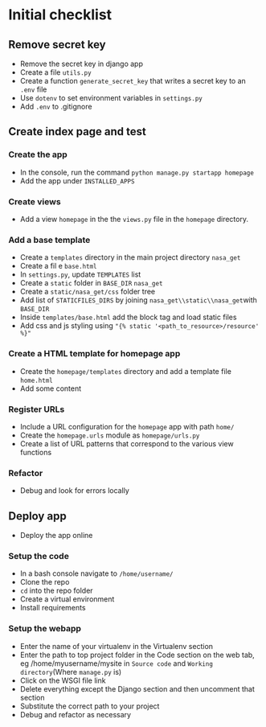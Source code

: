 # Initial checklist

## Remove secret key

- Remove the secret key in django app
- Create a file `utils.py`
- Create a function `generate_secret_key` that writes a secret key to an `.env` file
- Use `dotenv` to set environment variables in `settings.py`
- Add `.env` to .gitignore

## Create index page and test

### Create the app

- In the console, run the command `python manage.py startapp homepage`
- Add the app under `INSTALLED_APPS`

### Create views

- Add a view `homepage` in the the `views.py` file in the `homepage` directory.

### Add a base template

- Create a `templates` directory in the main project directory `nasa_get`
- Create a fil e `base.html`
- In `settings.py`, update `TEMPLATES` list
- Create a `static` folder in `BASE_DIR` `nasa_get`
- Create a `static/nasa_get/css` folder tree
- Add list of `STATICFILES_DIRS` by joining `nasa_get\\static\\nasa_get`with `BASE_DIR`
- Inside `templates/base.html` add the block tag and load static files
- Add css and js styling using `"{% static '<path_to_resource>/resource' %}"`

### Create a HTML template for homepage app

- Create the `homepage/templates` directory and add a template file `home.html`
- Add some content

### Register URLs

- Include a URL configuration for the `homepage` app with path `home/`
- Create the `homepage.urls` module as `homepage/urls.py`
- Create a list of URL patterns that correspond to the various view functions

### Refactor

- Debug and look for errors locally

## Deploy app

- Deploy the app online

### Setup the code

- In a bash console navigate to `/home/username/`
- Clone the repo
- `cd` into the repo folder
- Create a virtual environment
- Install requirements

### Setup the webapp

- Enter the name of your virtualenv in the Virtualenv section
- Enter the path to top project folder in the Code section on the web tab, eg /home/myusername/mysite in `Source code` and `Working directory`(Where `manage.py` is)
- Click on the WSGI file link
- Delete everything except the Django section and then uncomment that section
- Substitute the correct path to your project
- Debug and refactor as necessary
